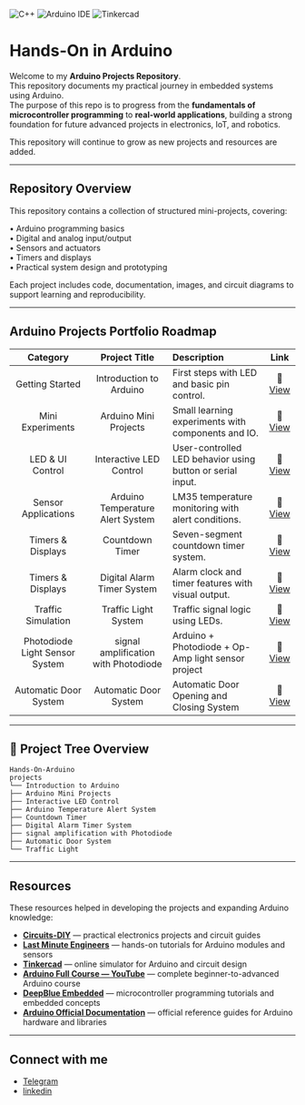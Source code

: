 ![C++](https://img.shields.io/badge/C++-00599C?style=for-the-badge&logo=cplusplus&logoColor=white)
![Arduino IDE](https://img.shields.io/badge/Arduino_IDE-00979D?style=for-the-badge&logo=arduino&logoColor=white)
![Tinkercad](https://img.shields.io/badge/Tinkercad-FF6F00?style=for-the-badge&logo=autodesk&logoColor=white)

# Hands-On in Arduino

Welcome to my **Arduino Projects Repository**.  
This repository documents my practical journey in embedded systems using Arduino.  
The purpose of this repo is to progress from the **fundamentals of microcontroller programming** to **real-world applications**, building a strong foundation for future advanced projects in electronics, IoT, and robotics.

This repository will continue to grow as new projects and resources are added.

---

##  Repository Overview

This repository contains a collection of structured mini-projects, covering:

• Arduino programming basics  
• Digital and analog input/output  
• Sensors and actuators  
• Timers and displays  
• Practical system design and prototyping  

Each project includes code, documentation, images, and circuit diagrams to support learning and reproducibility.

---

##  Arduino Projects Portfolio Roadmap

| Category | Project Title | Description | Link |
|:---:|:---:|:---|:---:|
| Getting Started | Introduction to Arduino | First steps with LED and basic pin control. | 🔗 [View](https://github.com/MohsenSafari83/Hands-On-Arduino/tree/main/projects/Introduction%20to%20Arduino) |
| Mini Experiments | Arduino Mini Projects | Small learning experiments with components and IO. | 🔗 [View](https://github.com/MohsenSafari83/Hands-On-Arduino/tree/main/projects/Arduino%20Mini%20Projects) |
| LED & UI Control | Interactive LED Control | User-controlled LED behavior using button or serial input. | 🔗 [View](https://github.com/MohsenSafari83/Hands-On-Arduino/tree/main/projects/Interactive%20LED%20Control) |
| Sensor Applications | Arduino Temperature Alert System | LM35 temperature monitoring with alert conditions. | 🔗 [View](https://github.com/MohsenSafari83/Hands-On-Arduino/tree/main/projects/Arduino%20Temperature%20Alert%20System) |
| Timers & Displays | Countdown Timer | Seven-segment countdown timer system. | 🔗 [View](https://github.com/MohsenSafari83/Hands-On-Arduino/tree/main/projects/Countdown%20timer) |
| Timers & Displays | Digital Alarm Timer System | Alarm clock and timer features with visual output. | 🔗 [View](https://github.com/MohsenSafari83/Hands-On-Arduino/tree/main/projects/Digital%20Alarm%20Timer%20System) |
| Traffic Simulation | Traffic Light System | Traffic signal logic using LEDs. | 🔗 [View](https://github.com/MohsenSafari83/Hands-On-Arduino/tree/main/projects/Traffic%20Light) |
|Photodiode Light Sensor System|signal amplification with Photodiode|Arduino + Photodiode + Op-Amp light sensor project|🔗 [View](https://github.com/MohsenSafari83/Hands-On-Arduino/tree/main/projects/signal%20amplification%20with%20Photodiode)|
|Automatic Door System|Automatic Door System|Automatic Door Opening and Closing System|🔗 [View](https://github.com/MohsenSafari83/Hands-On-Arduino/tree/main/projects/Automatic%20Door%20System)|

---
## 🌳 Project Tree Overview
```
Hands-On-Arduino
projects
└── Introduction to Arduino
├── Arduino Mini Projects
├── Interactive LED Control
├── Arduino Temperature Alert System
├── Countdown Timer
├── Digital Alarm Timer System
├── signal amplification with Photodiode
├── Automatic Door System
└── Traffic Light
```

---

##  Resources

These resources helped in developing the projects and expanding Arduino knowledge:

- **[Circuits-DIY](https://www.circuits-diy.com/)** — practical electronics projects and circuit guides
- **[Last Minute Engineers](https://lastminuteengineers.com/)** — hands-on tutorials for Arduino modules and sensors
- **[Tinkercad](https://www.tinkercad.com/)** — online simulator for Arduino and circuit design
- **[Arduino Full Course — YouTube](https://www.youtube.com/watch?v=DPqiIzK97K0&t=17339s)** — complete beginner-to-advanced Arduino course
- **[DeepBlue Embedded](https://deepbluembedded.com/)** — microcontroller programming tutorials and embedded concepts
- **[Arduino Official Documentation](https://docs.arduino.cc/)** — official reference guides for Arduino hardware and libraries


---
## Connect with me
- [Telegram](https://t.me/Mohsenn_sri)
- [linkedin](https://www.linkedin.com/in/mohsenn-safari)
